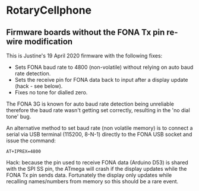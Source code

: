 # RotaryCellphone
## Firmware boards without the FONA Tx pin re-wire modification

This is Justine's 19 April 2020 firmware with the following fixes:

* Sets FONA baud rate to 4800 (non-volatile) without relying on auto baud rate detection.
* Sets the receive pin for FONA data back to input after a display update (hack - see below).
* Fixes no tone for dialled zero.

The FONA 3G is known for auto baud rate detection being unreliable therefore the baud rate wasn't getting set correctly, resulting in the 'no dial tone' bug.

An alternative method to set baud rate (non volatile memory) is to connect a serial via USB terminal (115200, 8-N-1) directly to the FONA USB socket and issue the command:

    AT+IPREX=4800

Hack: because the pin used to receive FONA data (Arduino D53) is shared with the SPI SS pin, the ATmega will crash if the display updates while the FONA Tx pin sends data. Fortunately the display only updates while recalling names/numbers from memory so this should be a rare event.
